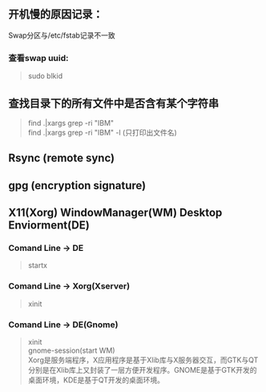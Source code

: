 ## 开机慢的原因记录：
Swap分区与/etc/fstab记录不一致
### 查看swap uuid:
> sudo blkid

## 查找目录下的所有文件中是否含有某个字符串 
> find .|xargs grep -ri "IBM"  
> find .|xargs grep -ri "IBM" -l (只打印出文件名) 

## Rsync (remote sync)

## gpg (encryption signature)

## X11(Xorg) WindowManager(WM) Desktop Enviorment(DE)
### Comand Line -> DE
> startx  
### Comand Line -> Xorg(Xserver)
> xinit  
### Comand Line -> DE(Gnome)
> xinit  
> gnome-session(start WM)  
Xorg是服务端程序，X应用程序是基于Xlib库与X服务器交互，而GTK与QT分别是在Xlib库上又封装了一层方便开发程序。GNOME是基于GTK开发的桌面环境，KDE是基于QT开发的桌面环境。
